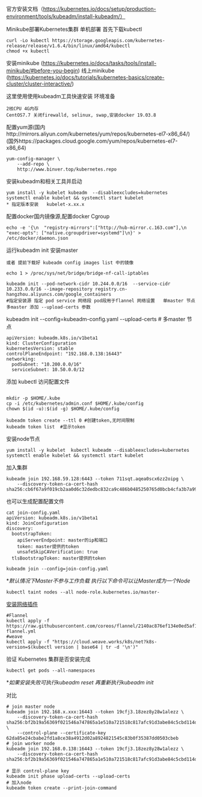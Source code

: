 官方安装文档（https://kubernetes.io/docs/setup/production-environment/tools/kubeadm/install-kubeadm/）

Minikube部署Kubernetes集群 单机部署
首先下载kubectl
```
curl -Lo kubectl https://storage.googleapis.com/kubernetes-release/release/v1.6.4/bin/linux/amd64/kubectl
chmod +x kubectl
```
安装minikube (https://kubernetes.io/docs/tasks/tools/install-minikube/#before-you-begin)
线上minikube (https://kubernetes.io/docs/tutorials/kubernetes-basics/create-cluster/cluster-interactive/)

这里使用使用kubeadm工具快速安装
环境准备
```
2核CPU 4G内存
CentOS7.7 关闭firewalld, selinux, swap,安装docker 19.03.8
```
配置yum源(国内http://mirrors.aliyun.com/kubernetes/yum/repos/kubernetes-el7-x86_64/)
(国外https://packages.cloud.google.com/yum/repos/kubernetes-el7-x86_64)
```
yum-config-manager \
    --add-repo \
    http://www.binver.top/kubernetes.repo
```
安装kubeadm和相关工具并启动
```
yum install -y kubelet kubeadm  --disableexcludes=kubernetes
systemctl enable kubelet && systemctl start kubelet
* 指定版本安装   kubelet-x.xx.x
```
配置docker国内镜像源,配置docker Cgroup
```
echo -e '{\n  "registry-mirrors":["http://hub-mirror.c.163.com"],\n  "exec-opts": ["native.cgroupdriver=systemd"]\n}' > /etc/docker/daemon.json
```
运行kubeadm init 安装master
```
或者 提前下载好 kubeadm config images list 中的镜像

echo 1 > /proc/sys/net/bridge/bridge-nf-call-iptables
 
kubeadm init --pod-network-cidr 10.244.0.0/16  --service-cidr 10.233.0.0/16 --image-repository registry.cn-hangzhou.aliyuncs.com/google_containers 
#指定安装源 指定 pod service 网络段 pod段用于flannel 网络设置   单master 节点  多master 添加 --upload-certs 参数
```
kubeadm init --config=kubeadm-config.yaml  --upload-certs   # 多master 节点
```
apiVersion: kubeadm.k8s.io/v1beta1
kind: ClusterConfiguration
kubernetesVersion: stable
controlPlaneEndpoint: "192.168.0.138:16443"
networking:
  podSubnet: "10.200.0.0/16"
  serviceSubnet: 10.50.0.0/12
```
 添加 kubectl 访问配置文件
```

mkdir -p $HOME/.kube
cp -i /etc/kubernetes/admin.conf $HOME/.kube/config
chown $(id -u):$(id -g) $HOME/.kube/config

kubeadm token create --ttl 0 #创建token,无时间限制
kubeadm token list	#显示token 
```
安装node节点
```
yum install -y kubelet  kubectl kubeadm --disableexcludes=kubernetes
systemctl enable kubelet && systemctl start kubelet
```
加入集群
```
kubeadm join 192.168.59.128:6443 --token 711sqt.aqea0scx6zz2oipg \
    --discovery-token-ca-cert-hash sha256:cb6f67a9f019cb2aa0d6c32dedbc832ca9c486b0485250765d0bcb4cfa3b7a99
```
也可以生成配置配置文件
```
cat join-config.yaml
apiVersion: kubeadm.k8s.io/v1beta1
kind: JoinConfiguration
discovery:
  bootstrapToken:
    apiServerEndpoint: master的ip和端口
    token: master提供的token
    unsafeSkipCAVerification: true
  tlsBootstrapToken: master提供的token

kubeadm join --config=join-config.yaml
```
**默认情况下Master不参与工作负载 执行以下命令可以让Master成为一个Node*
```
kubectl taint nodes --all node-role.kubernetes.io/master-
```
[安装网络插件](https://kubernetes.io/docs/setup/production-environment/tools/kubeadm/create-cluster-kubeadm/#pod-network)
```
#Flannel
kubectl apply -f https://raw.githubusercontent.com/coreos/flannel/2140ac876ef134e0ed5af15c65e414cf26827915/Documentation/kube-flannel.yml
#weave
kubectl apply -f "https://cloud.weave.works/k8s/net?k8s-version=$(kubectl version | base64 | tr -d '\n')"
```
验证 Kubernetes 集群是否安装完成
```
kubectl get pods --all-namespaces
```
**如果安装失败可执行kubeadm reset 再重新执行kubeadm init*



对比
```
# join master node
kubeadm join 192.168.x.xxx:16443 --token 19cfj3.18zez8y28w1alezz \
    --discovery-token-ca-cert-hash sha256:bf2b19a56369f021546a747865a1e510a721518c817afc91d3abe84c5cbd114d \
    --control-plane --certificate-key 62da85e24cbabe2fd1a8ce38a4912d02a8924821545c83b0f35387dd0503cbeb
# join worker node
kubeadm join 192.168.0.138:16443 --token 19cfj3.18zez8y28w1alezz \
    --discovery-token-ca-cert-hash sha256:bf2b19a56369f021546a747865a1e510a721518c817afc91d3abe84c5cbd114d 

# 显示 control-plane key  
kubeadm init phase upload-certs --upload-certs
# 加入node 
kubeadm token create --print-join-command
```
